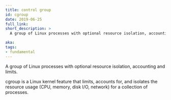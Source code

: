 ```yaml
---
title: control group
id: cgroup
date: 2019-06-25
full_link:
short_description: >
  A group of Linux processes with optional resource isolation, accounting and limits.

aka:
tags:
- fundamental
---
```

A group of Linux processes with optional resource isolation, accounting and limits.

<!--more--> 

cgroup is a Linux kernel feature that limits, accounts for, and isolates the resource usage (CPU, memory, disk I/O, network) for a collection of processes.
